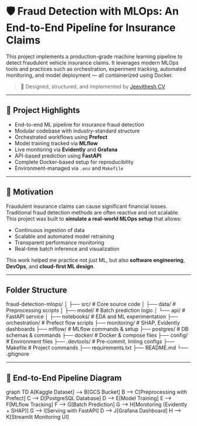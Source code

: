 # 🛡️ Fraud Detection with MLOps: An End-to-End Pipeline for Insurance Claims

This project implements a production-grade machine learning pipeline to detect fraudulent vehicle insurance claims. It leverages modern MLOps tools and practices such as orchestration, experiment tracking, automated monitoring, and model deployment — all containerized using Docker.

> 🚀 Designed, structured, and implemented by [Jeevithesh CV](https://github.com/JeevitheshCV)

---

## 📌 Project Highlights

- End-to-end ML pipeline for insurance fraud detection
- Modular codebase with industry-standard structure
- Orchestrated workflows using **Prefect**
- Model training tracked via **MLflow**
- Live monitoring via **Evidently** and **Grafana**
- API-based prediction using **FastAPI**
- Complete Docker-based setup for reproducibility
- Environment-managed via `.env` and `Makefile`

---

## 🎯 Motivation

Fraudulent insurance claims can cause significant financial losses. Traditional fraud detection methods are often reactive and not scalable.  
This project was built to **simulate a real-world MLOps setup** that allows:
- Continuous ingestion of data
- Scalable and automated model retraining
- Transparent performance monitoring
- Real-time batch inference and visualization

This work helped me practice not just ML, but also **software engineering**, **DevOps**, and **cloud-first ML design**.

---

## Folder Structure

fraud-detection-mlops/
│
├── src/                     # Core source code
│   ├── data/                # Preprocessing scripts
│   ├── model/               # Batch prediction logic
│   └── api/                 # FastAPI service
│
├── notebooks/              # EDA and ML experimentation
├── orchestration/          # Prefect flow scripts
├── monitoring/             # SHAP, Evidently dashboards
├── mlflow/                 # MLflow commands & setup
├── postgres/               # DB schemas & commands
├── docker/                 # Docker & compose files
├── config/                 # Environment files
├── .devtools/              # Pre-commit, linting configs
├── Makefile                # Project commands
├── requirements.txt
├── README.md
└── .gitignore


---

## 🧩 End-to-End Pipeline Diagram

graph TD
    A[Kaggle Dataset] --> B[GCS Bucket]
    B --> C[Preprocessing with Prefect]
    C --> D[PostgreSQL Database]
    D --> E[Model Training]
    E --> F[MLflow Tracking]
    F --> G[Batch Prediction]
    G --> H[Monitoring (Evidently + SHAP)]
    G --> I[Serving with FastAPI]
    D --> J[Grafana Dashboard]
    H --> K[Streamlit Monitoring UI]

